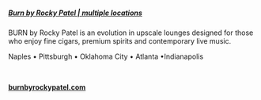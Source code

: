 ##### [Burn by Rocky Patel | multiple locations](//www.burnbyrockypatel.com)

BURN by Rocky Patel is an evolution in upscale lounges designed for those who enjoy fine cigars, premium spirits and contemporary live music.

Naples • Pittsburgh • Oklahoma City • Atlanta •Indianapolis 

&nbsp;

[**burnbyrockypatel.com**](//www.burnbyrockypatel.com)
